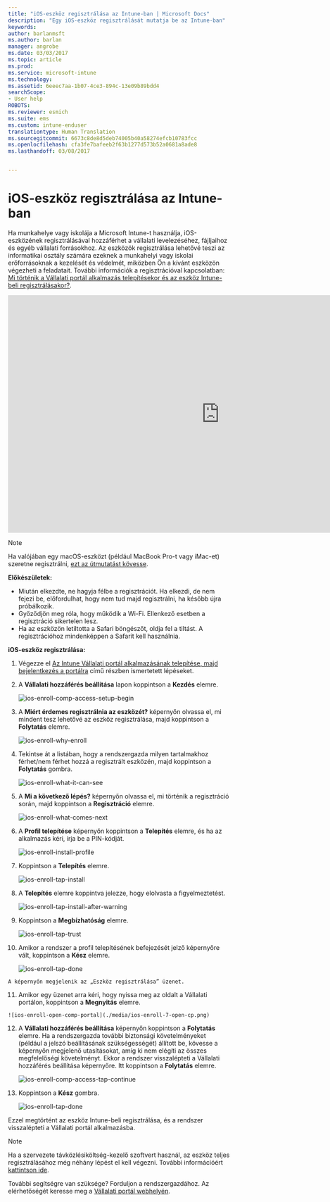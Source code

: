 ```yaml
---
title: "iOS-eszköz regisztrálása az Intune-ban | Microsoft Docs"
description: "Egy iOS-eszköz regisztrálását mutatja be az Intune-ban"
keywords: 
author: barlanmsft
ms.author: barlan
manager: angrobe
ms.date: 03/03/2017
ms.topic: article
ms.prod: 
ms.service: microsoft-intune
ms.technology: 
ms.assetid: 6eeec7aa-1b07-4ce3-894c-13e09b89bdd4
searchScope:
- User help
ROBOTS: 
ms.reviewer: esmich
ms.suite: ems
ms.custom: intune-enduser
translationtype: Human Translation
ms.sourcegitcommit: 6673c8de8d5deb74005b40a58274efcb10783fcc
ms.openlocfilehash: cfa3fe7bafeeb2f63b1277d573b52a0681a8ade8
ms.lasthandoff: 03/08/2017


---
```



# <a name="enroll-your-ios-device-in-intune"></a>iOS-eszköz regisztrálása az Intune-ban

Ha munkahelye vagy iskolája a Microsoft Intune-t használja, iOS-eszközének regisztrálásával hozzáférhet a vállalati levelezéséhez, fájljaihoz és egyéb vállalati forrásokhoz. Az eszközök regisztrálása lehetővé teszi az informatikai osztály számára ezeknek a munkahelyi vagy iskolai erőforrásoknak a kezelését és védelmét, miközben Ön a kívánt eszközön végezheti a feladatait. További információk a regisztrációval kapcsolatban: [Mi történik a Vállalati portál alkalmazás telepítésekor és az eszköz Intune-beli regisztrálásakor?](what-happens-if-you-install-the-company-portal-app-and-enroll-your-device-in-intune-ios.md).

<iframe src="https://channel9.msdn.com/Series/IntuneEnrollment/iOS-Enrollment/player" width="960" height="540" allowFullScreen frameBorder="0"></iframe>

> [!NOTE]
> Ha valójában egy macOS-eszközt (például MacBook Pro-t vagy iMac-et) szeretne regisztrálni, [ezt az útmutatást kövesse](enroll-your-device-in-intune-macos.md).

**Előkészületek:**

- Miután elkezdte, ne hagyja félbe a regisztrációt. Ha elkezdi, de nem fejezi be, előfordulhat, hogy nem tud majd regisztrálni, ha később újra próbálkozik.
- Győződjön meg róla, hogy működik a Wi-Fi. Ellenkező esetben a regisztráció sikertelen lesz.
- Ha az eszközön letiltotta a Safari böngészőt, oldja fel a tiltást. A regisztrációhoz mindenképpen a Safarit kell használnia.


**iOS-eszköz regisztrálása:**

1.  Végezze el [Az Intune Vállalati portál alkalmazásának telepítése, majd bejelentkezés a portálra](install-and-sign-in-to-the-intune-company-portal-app-ios.md) című részben ismertetett lépéseket.

2. A **Vállalati hozzáférés beállítása** lapon koppintson a **Kezdés** elemre.

    ![ios-enroll-comp-access-setup-begin](./media/ios-enroll-1a-comp-access-setup.png)

3. A **Miért érdemes regisztrálnia az eszközét?** képernyőn olvassa el, mi mindent tesz lehetővé az eszköz regisztrálása, majd koppintson a **Folytatás** elemre.

    ![ios-enroll-why-enroll](./media/ios-enroll-1b-why-enroll.png)

4. Tekintse át a listában, hogy a rendszergazda milyen tartalmakhoz férhet/nem férhet hozzá a regisztrált eszközén, majd koppintson a **Folytatás** gombra.

    ![ios-enroll-what-it-can-see](./media/ios-enroll-1c-we-care-privacy.png)

5.  A **Mi a következő lépés?** képernyőn olvassa el, mi történik a regisztráció során, majd koppintson a **Regisztráció** elemre.

     ![ios-enroll-what-comes-next](./media/ios-enroll-1d-what-comes-next.png)

6.  A **Profil telepítése** képernyőn koppintson a **Telepítés** elemre, és ha az alkalmazás kéri, írja be a PIN-kódját.

    ![ios-enroll-install-profile](./media/ios-enroll-2-mgt-profile-install.png)

7.  Koppintson a **Telepítés** elemre.

    ![ios-enroll-tap-install](./media/ios-enroll-3-mgt-profile-install-2.png)    

8.  A **Telepítés** elemre koppintva jelezze, hogy elolvasta a figyelmeztetést.

       ![ios-enroll-tap-install-after-warning](./media/ios-enroll-4-warning.png)

9.  Koppintson a **Megbízhatóság** elemre.

       ![ios-enroll-tap-trust](./media/ios-enroll-5-trust.png)

10.  Amikor a rendszer a profil telepítésének befejezését jelző képernyőre vált, koppintson a **Kész** elemre.

     ![ios-enroll-tap-done](./media/ios-enroll-6-done.png)

    A képernyőn megjelenik az „Eszköz regisztrálása” üzenet.

11.  Amikor egy üzenet arra kéri, hogy nyissa meg az oldalt a Vállalati portálon, koppintson a **Megnyitás** elemre.

    ![ios-enroll-open-comp-portal](./media/ios-enroll-7-open-cp.png)

12. A **Vállalati hozzáférés beállítása** képernyőn koppintson a **Folytatás** elemre. Ha a rendszergazda további biztonsági követelményeket (például a jelszó beállításának szükségességét) állított be, kövesse a képernyőn megjelenő utasításokat, amíg ki nem elégíti az összes megfelelőségi követelményt. Ekkor a rendszer visszalépteti a Vállalati hozzáférés beállítása képernyőre. Itt koppintson a **Folytatás** elemre.

    ![ios-enroll-comp-access-tap-continue](./media/ios-enroll-8-comp-access-setup-compliance.png)

13. Koppintson a **Kész** gombra.

    ![ios-enroll-tap-done](./media/ios-enroll-9-comp-access-setup-complete.png)

Ezzel megtörtént az eszköz Intune-beli regisztrálása, és a rendszer visszalépteti a Vállalati portál alkalmazásba.

> [!Note]
> Ha a szervezete távközlésiköltség-kezelő szoftvert használ, az eszköz teljes regisztrálásához még néhány lépést el kell végezni. További információért [kattintson ide](enroll-your-device-with-telecom-expense-management-ios.md).

További segítségre van szüksége? Forduljon a rendszergazdához. Az elérhetőségét keresse meg a [Vállalati portál webhelyén](http://portal.manage.microsoft.com).

